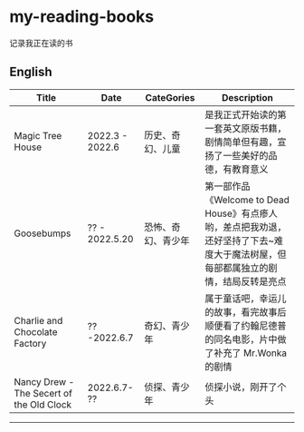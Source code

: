 # my-reading-books
记录我正在读的书

## English

| Title                                    | Date            | CateGories         | Description                                                                                                                        |
| ---------------------------------------- | --------------- | ------------------ | ---------------------------------------------------------------------------------------------------------------------------------- |
| Magic Tree House                         | 2022.3 - 2022.6 | 历史、奇幻、儿童   | 是我正式开始读的第一套英文原版书籍，剧情简单但有趣，宣扬了一些美好的品德，有教育意义                                               |
| Goosebumps                               | ?? - 2022.5.20  | 恐怖、奇幻、青少年 | 第一部作品《Welcome to Dead House》有点瘆人哟，差点把我劝退，还好坚持了下去~难度大于魔法树屋，但每部都属独立的剧情，结局反转是亮点 |
| Charlie and Chocolate Factory            | ?? -2022.6.7    | 奇幻、青少年       | 属于童话吧，幸运儿的故事，看完故事后顺便看了约翰尼德普的同名电影，片中做了补充了 Mr.Wonka 的剧情                                   |
| Nancy Drew - The Secert of the Old Clock | 2022.6.7- ??    | 侦探、青少年       | 侦探小说，刚开了个头                                                                                                               |

---
